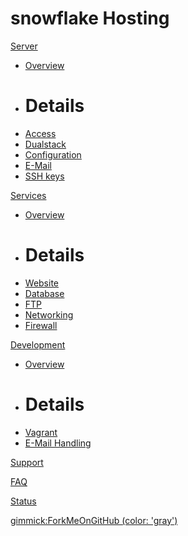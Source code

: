 # snowflake Hosting

[Server]()

  * [Overview](server.md)
  * # Details
  * [Access](server/access.md)
  * [Dualstack](server/dualstack.md)
  * [Configuration](server/configuration.md)
  * [E-Mail](server/e-mail.md)
  * [SSH keys](server/ssh-keys.md)

[Services]()

  * [Overview](services.md)
  * # Details
  * [Website](services/website.md)
  * [Database](services/database.md)
  * [FTP](services/ftp.md)
  * [Networking](services/networking.md)
  * [Firewall](services/firewall.md)

[Development]()

  * [Overview](development.md)
  * # Details
  * [Vagrant](development/vagrant.md)
  * [E-Mail Handling](development/email.md)

[Support](support.md)

[FAQ](faq.md)

[Status](http://status.snowflake.ch)

[gimmick:ForkMeOnGitHub (color: 'gray')](http://www.github.com/snowflakech/hosting-documentation)

